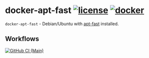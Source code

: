 # docker-apt-fast [![license][license-image]][license-url] [![docker][docker-image]][docker-url]

`docker-apt-fast` - Debian/Ubuntu with [apt-fast][apt-fast-url] installed.

## Workflows

[![GitHub CI (Main)][github-main-image]][github-main-url]

[apt-fast-url]:https://github.com/ilikenwf/apt-fast
[docker-image]:https://img.shields.io/docker/v/snowstep/apt-fast?logo=docker
[docker-url]:https://hub.docker.com/r/snowstep/apt-fast
[github-main-image]:https://github.com/kei-g/docker-apt-fast/actions/workflows/main.yml/badge.svg
[github-main-url]:https://github.com/kei-g/docker-apt-fast/actions/workflows/main.yml
[license-image]:https://img.shields.io/github/license/kei-g/docker-apt-fast
[license-url]:https://github.com/kei-g/docker-apt-fast/blob/main/LICENSE
